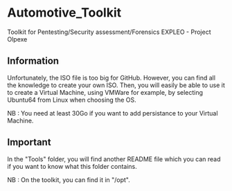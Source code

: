 # Automotive_Toolkit
Toolkit for Pentesting/Security assessment/Forensics EXPLEO - Project Olpexe

## Information

Unfortunately, the ISO file is too big for GitHub. However, you can find all the knowledge to create your own ISO. Then, you will easily be able to use it to create a Virtual Machine, using VMWare for example, by selecting Ubuntu64 from Linux when choosing the OS. 

NB : You need at least 30Go if you want to add persistance to your Virtual Machine.

## Important

In the "Tools" folder, you will find another README file which you can read if you want to know what this folder contains.

NB : On the toolkit, you can find it in "/opt".

